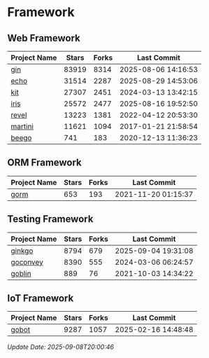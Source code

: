 # Framework

## Web Framework
| Project Name | Stars | Forks | Last Commit |
| ------------ | ----- | ----- | ----------- |
| [gin](https://github.com/gin-gonic/gin) | 83919 | 8314 | 2025-08-06 14:16:53 |
| [echo](https://github.com/labstack/echo) | 31514 | 2287 | 2025-08-29 14:53:06 |
| [kit](https://github.com/go-kit/kit) | 27307 | 2451 | 2024-03-13 13:42:15 |
| [iris](https://github.com/kataras/iris) | 25572 | 2477 | 2025-08-16 19:52:50 |
| [revel](https://github.com/revel/revel) | 13223 | 1381 | 2022-04-12 20:53:30 |
| [martini](https://github.com/go-martini/martini) | 11621 | 1094 | 2017-01-21 21:58:54 |
| [beego](https://github.com/astaxie/beego) | 741 | 183 | 2020-12-13 11:36:23 |

## ORM Framework
| Project Name | Stars | Forks | Last Commit |
| ------------ | ----- | ----- | ----------- |
| [gorm](https://github.com/jinzhu/gorm) | 653 | 193 | 2021-11-20 01:15:37 |

## Testing Framework
| Project Name | Stars | Forks | Last Commit |
| ------------ | ----- | ----- | ----------- |
| [ginkgo](https://github.com/onsi/ginkgo) | 8794 | 679 | 2025-09-04 19:31:08 |
| [goconvey](https://github.com/smartystreets/goconvey) | 8390 | 555 | 2024-03-06 06:24:57 |
| [goblin](https://github.com/franela/goblin) | 889 | 76 | 2021-10-03 14:34:22 |

## IoT Framework
| Project Name | Stars | Forks | Last Commit |
| ------------ | ----- | ----- | ----------- |
| [gobot](https://github.com/hybridgroup/gobot) | 9287 | 1057 | 2025-02-16 14:48:48 |

*Update Date: 2025-09-08T20:00:46*